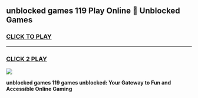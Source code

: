 
## unblocked games 119 Play Online 👋 Unblocked Games
<h3>
<a href="https://premium.freeplayer.one?title=unblocked_games_119&ref=19F">CLICK TO PLAY</a></h3>
<hr>

<h3>
<a href="https://premium.freeplayer.one?title=unblocked_games_119&ref=19F">CLICK 2 PLAY</a>
  
</h3>

<a href="https://premium.freeplayer.one?title=unblocked_games_119&ref=19F"><img src="https://clearcache.store/games.png"></a>


**unblocked games 119 games unblocked: Your Gateway to Fun and Accessible Online Gaming**
